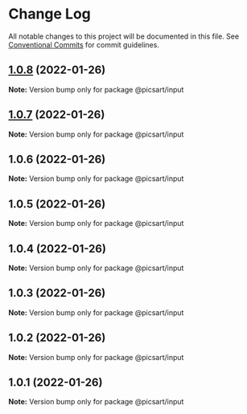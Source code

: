 # Change Log

All notable changes to this project will be documented in this file.
See [Conventional Commits](https://conventionalcommits.org) for commit guidelines.

## [1.0.8](https://github.com/har-sargis/lerna/compare/@picsart/input@1.0.7...@picsart/input@1.0.8) (2022-01-26)

**Note:** Version bump only for package @picsart/input





## [1.0.7](https://github.com/har-sargis/lerna/compare/@picsart/input@1.0.6...@picsart/input@1.0.7) (2022-01-26)

**Note:** Version bump only for package @picsart/input





## 1.0.6 (2022-01-26)

**Note:** Version bump only for package @picsart/input





## 1.0.5 (2022-01-26)

**Note:** Version bump only for package @picsart/input





## 1.0.4 (2022-01-26)

**Note:** Version bump only for package @picsart/input





## 1.0.3 (2022-01-26)

**Note:** Version bump only for package @picsart/input





## 1.0.2 (2022-01-26)

**Note:** Version bump only for package @picsart/input





## 1.0.1 (2022-01-26)

**Note:** Version bump only for package @picsart/input
